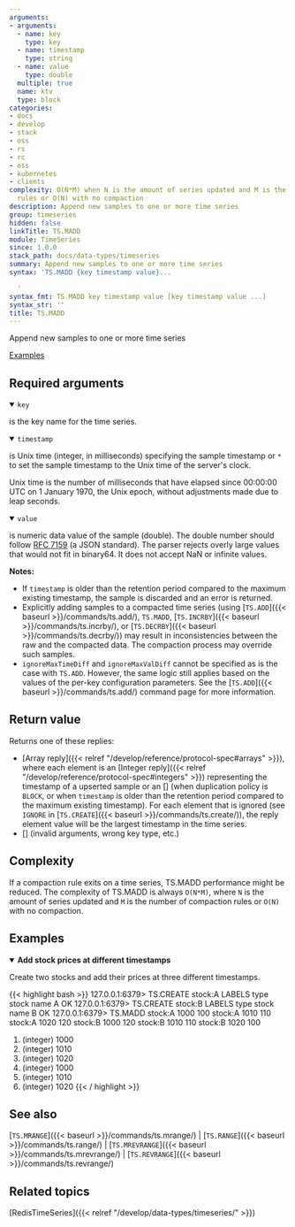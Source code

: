 ```yaml
---
arguments:
- arguments:
  - name: key
    type: key
  - name: timestamp
    type: string
  - name: value
    type: double
  multiple: true
  name: ktv
  type: block
categories:
- docs
- develop
- stack
- oss
- rs
- rc
- oss
- kubernetes
- clients
complexity: O(N*M) when N is the amount of series updated and M is the amount of compaction
  rules or O(N) with no compaction
description: Append new samples to one or more time series
group: timeseries
hidden: false
linkTitle: TS.MADD
module: TimeSeries
since: 1.0.0
stack_path: docs/data-types/timeseries
summary: Append new samples to one or more time series
syntax: 'TS.MADD {key timestamp value}...

  '
syntax_fmt: TS.MADD key timestamp value [key timestamp value ...]
syntax_str: ''
title: TS.MADD
---
```


Append new samples to one or more time series

[Examples](#examples)

## Required arguments

<details open>
<summary><code>key</code></summary> 

is the key name for the time series.
</details>

<details open>
<summary><code>timestamp</code></summary>

is Unix time (integer, in milliseconds) specifying the sample timestamp or `*` to set the sample timestamp to the Unix time of the server's clock.

Unix time is the number of milliseconds that have elapsed since 00:00:00 UTC on 1 January 1970, the Unix epoch, without adjustments made due to leap seconds.
</details>

<details open>
<summary><code>value</code></summary>

is numeric data value of the sample (double). The double number should follow <a href="https://tools.ietf.org/html/rfc7159">RFC 7159</a> (a JSON standard). The parser rejects overly large values that would not fit in binary64. It does not accept NaN or infinite values.
</details>

<note><b>Notes:</b>
- If `timestamp` is older than the retention period compared to the maximum existing timestamp, the sample is discarded and an error is returned.
- Explicitly adding samples to a compacted time series (using [`TS.ADD`]({{< baseurl >}}/commands/ts.add/), `TS.MADD`, [`TS.INCRBY`]({{< baseurl >}}/commands/ts.incrby/), or [`TS.DECRBY`]({{< baseurl >}}/commands/ts.decrby/)) may result in inconsistencies between the raw and the compacted data. The compaction process may override such samples.
- `ignoreMaxTimeDiff` and `ignoreMaxValDiff` cannot be specified as is the case with `TS.ADD`. However, the same logic still applies based on the values of the per-key configuration parameters. See the [`TS.ADD`]({{< baseurl >}}/commands/ts.add/) command page for more information.
</note>

## Return value

Returns one of these replies:

- [Array reply]({{< relref "/develop/reference/protocol-spec#arrays" >}}), where each element is an [Integer reply]({{< relref "/develop/reference/protocol-spec#integers" >}}) representing the timestamp of a upserted sample or an [] (when duplication policy is `BLOCK`, or when `timestamp` is older than the retention period compared to the maximum existing timestamp). For each element that is ignored (see `IGNORE` in [`TS.CREATE`]({{< baseurl >}}/commands/ts.create/)), the reply element value will be the largest timestamp in the time series.
- [] (invalid arguments, wrong key type, etc.)

## Complexity

If a compaction rule exits on a time series, TS.MADD performance might be reduced.
The complexity of TS.MADD is always `O(N*M)`, where `N` is the amount of series updated and `M` is the number of compaction rules or `O(N)` with no compaction.

## Examples

<details open>
<summary><b>Add stock prices at different timestamps</b></summary>

Create two stocks and add their prices at three different timestamps.

{{< highlight bash >}}
127.0.0.1:6379> TS.CREATE stock:A LABELS type stock name A
OK
127.0.0.1:6379> TS.CREATE stock:B LABELS type stock name B
OK
127.0.0.1:6379> TS.MADD stock:A 1000 100 stock:A 1010 110 stock:A 1020 120 stock:B 1000 120 stock:B 1010 110 stock:B 1020 100
1) (integer) 1000
2) (integer) 1010
3) (integer) 1020
4) (integer) 1000
5) (integer) 1010
6) (integer) 1020
{{< / highlight >}}
</details>

## See also

[`TS.MRANGE`]({{< baseurl >}}/commands/ts.mrange/) | [`TS.RANGE`]({{< baseurl >}}/commands/ts.range/) | [`TS.MREVRANGE`]({{< baseurl >}}/commands/ts.mrevrange/) | [`TS.REVRANGE`]({{< baseurl >}}/commands/ts.revrange/)

## Related topics

[RedisTimeSeries]({{< relref "/develop/data-types/timeseries/" >}})
